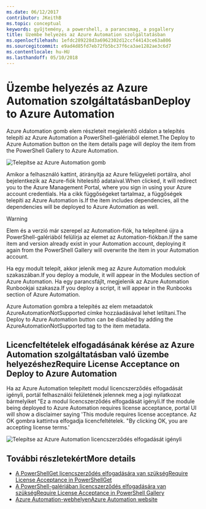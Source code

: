 ```yaml
---
ms.date: 06/12/2017
contributor: JKeithB
ms.topic: conceptual
keywords: gyűjtemény, a powershell, a parancsmag, a psgallery
title: Üzembe helyezés az Azure Automation szolgáltatásban
ms.openlocfilehash: 1efdc289228d3a6962302d12ccf44143ce63a806
ms.sourcegitcommit: e9ad4d85fd7eb72fb5bc37f6ca3ae1282ae3c6d7
ms.contentlocale: hu-HU
ms.lasthandoff: 05/10/2018
---
```

# <a name="deploy-to-azure-automation"></a><span data-ttu-id="7178e-103">Üzembe helyezés az Azure Automation szolgáltatásban</span><span class="sxs-lookup"><span data-stu-id="7178e-103">Deploy to Azure Automation</span></span>

<span data-ttu-id="7178e-104">Azure Automation gomb elem részleteit megjelenítő oldalon a telepítés telepíti az Azure Automation a PowerShell-galériából elemet.</span><span class="sxs-lookup"><span data-stu-id="7178e-104">The Deploy to Azure Automation button on the item details page will deploy the item from the PowerShell Gallery to Azure Automation.</span></span>

![Telepítse az Azure Automation gomb](../../Images/DeployToAzureAutomationButton.png)

<span data-ttu-id="7178e-106">Amikor a felhasználó kattint, átirányítja az Azure felügyeleti portálra, ahol bejelentkezik az Azure-fiók hitelesítő adataival.</span><span class="sxs-lookup"><span data-stu-id="7178e-106">When clicked, it will redirect you to the Azure Management Portal, where you sign in using your Azure account credentials.</span></span>
<span data-ttu-id="7178e-107">Ha a cikk függőségeket tartalmaz, a függőségek telepíti az Azure Automation is.</span><span class="sxs-lookup"><span data-stu-id="7178e-107">If the item includes dependencies, all the dependencies will be deployed to Azure Automation as well.</span></span>

> [!WARNING]
> <span data-ttu-id="7178e-108">Elem és a verzió már szerepel az Automation-fiók, ha telepítené újra a PowerShell-galériából felülírja az elemet az Automation-fiókban.</span><span class="sxs-lookup"><span data-stu-id="7178e-108">If the same item and version already exist in your Automation account, deploying it again from the PowerShell Gallery will overwrite the item in your Automation account.</span></span>

<span data-ttu-id="7178e-109">Ha egy modult telepít, akkor jelenik meg az Azure Automation modulok szakaszában.</span><span class="sxs-lookup"><span data-stu-id="7178e-109">If you deploy a module, it will appear in the Modules section of Azure Automation.</span></span>  <span data-ttu-id="7178e-110">Ha egy parancsfájlt, megjelenik az Azure Automation Runbookjai szakasza.</span><span class="sxs-lookup"><span data-stu-id="7178e-110">If you deploy a script, it will appear in the Runbooks section of Azure Automation.</span></span>

<span data-ttu-id="7178e-111">Azure Automation gombra a telepítés az elem metaadatok AzureAutomationNotSupported címke hozzáadásával lehet letiltani.</span><span class="sxs-lookup"><span data-stu-id="7178e-111">The Deploy to Azure Automation button can be disabled by adding the AzureAutomationNotSupported tag to the item metadata.</span></span>

## <a name="require-license-acceptance-on-deploy-to-azure-automation"></a><span data-ttu-id="7178e-112">Licencfeltételek elfogadásának kérése az Azure Automation szolgáltatásban való üzembe helyezéshez</span><span class="sxs-lookup"><span data-stu-id="7178e-112">Require License Acceptance on Deploy to Azure Automation</span></span>

<span data-ttu-id="7178e-113">Ha az Azure Automation telepített modul licencszerződés elfogadását igényli, portál felhasználói felületének jelennek meg a jogi nyilatkozat bármelyiket "Ez a modul licencszerződés elfogadását igényli.</span><span class="sxs-lookup"><span data-stu-id="7178e-113">If the module being deployed to Azure Automation requires license acceptance, portal UI will show a disclaimer saying 'This module requires license acceptance.</span></span> <span data-ttu-id="7178e-114">Az OK gombra kattintva elfogadja licencfeltételek. "</span><span class="sxs-lookup"><span data-stu-id="7178e-114">By clicking OK, you are accepting license terms.'</span></span>

![Telepítse az Azure Automation licencszerződés elfogadását igényli](../../Images/DeployToAzureAutomationRequireLicenseAcceptanceDisclaimer.png)

## <a name="more-details"></a><span data-ttu-id="7178e-116">További részletekért</span><span class="sxs-lookup"><span data-stu-id="7178e-116">More details</span></span>

- [<span data-ttu-id="7178e-117">A PowerShellGet licencszerződés elfogadására van szükség</span><span class="sxs-lookup"><span data-stu-id="7178e-117">Require License Acceptance in PowerShellGet</span></span>](../../concepts/module-license-acceptance.md)
- [<span data-ttu-id="7178e-118">A PowerShell-galériában licencszerződés elfogadására van szükség</span><span class="sxs-lookup"><span data-stu-id="7178e-118">Require License Acceptance in PowerShell Gallery</span></span>](items-that-require-license-acceptance.md)
- [<span data-ttu-id="7178e-119">Azure Automation-webhelyen</span><span class="sxs-lookup"><span data-stu-id="7178e-119">Azure Automation website</span></span>](http://azure.microsoft.com/services/automation/)
